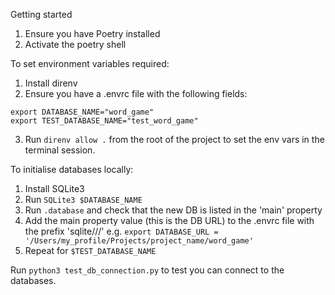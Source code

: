 Getting started
1. Ensure you have Poetry installed
2. Activate the poetry shell

To set environment variables required: 
1. Install direnv 
2. Ensure you have a .envrc file with the following fields:
```
export DATABASE_NAME="word_game"
export TEST_DATABASE_NAME="test_word_game"
```
3. Run `direnv allow .` from the root of the project to set the env vars in the terminal session. 

To initialise databases locally:
1. Install SQLite3
2. Run `SQLite3 $DATABASE_NAME`
3. Run `.database` and check that the new DB is listed in the 'main' property
4. Add the main property value (this is the DB URL) to the .envrc file with the prefix 'sqlite///' 
    e.g. `export DATABASE_URL = '/Users/my_profile/Projects/project_name/word_game'`
5. Repeat for `$TEST_DATABASE_NAME`

Run `python3 test_db_connection.py` to test you can connect to the databases.